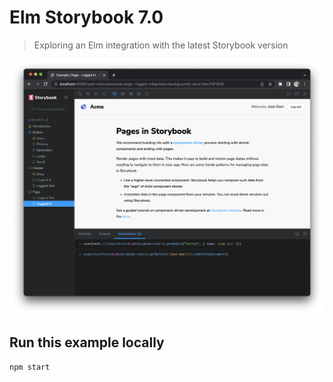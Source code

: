 # Elm Storybook 7.0
> Exploring an Elm integration with the latest Storybook version

![A demo of the starter project](./screenshot.png)

## Run this example locally

```
npm start
```
